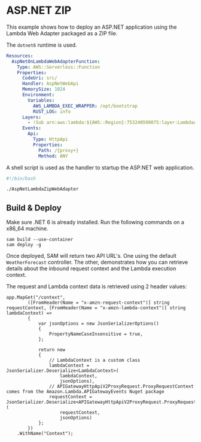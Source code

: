 # ASP.NET ZIP

This example shows how to deploy an ASP.NET application using the Lambda Web Adapter packaged as a ZIP file.

The `dotnet6` runtime is used.

```yaml
Resources:
  AspNetOnLambdaWebAdapterFunction:
    Type: AWS::Serverless::Function
    Properties:
      CodeUri: src/
      Handler: AspNetWebApi
      MemorySize: 1024
      Environment:
        Variables:
          AWS_LAMBDA_EXEC_WRAPPER: /opt/bootstrap
          RUST_LOG: info
      Layers:
        - !Sub arn:aws:lambda:${AWS::Region}:753240598075:layer:LambdaAdapterLayerX86:20
      Events:
        Api:
          Type: HttpApi
          Properties:
            Path: /{proxy+}
            Method: ANY
```

A shell script is used as the handler to startup the ASP.NET web application.

```run.sh
#!/bin/bash

./AspNetLambdaZipWebAdapter
```

## Build & Deploy

Make sure .NET 6 is already installed. Run the following commands on a x86_64 machine. 

```shell
sam build --use-container
sam deploy -g
```

Once deployed, SAM will return two API URL's. One using the default `WeatherForecast` controller. The other, demonstrates how you can retrieve details about the inbound request context and the Lambda execution context. 

The request and Lambda context data is retrieved using 2 header values:

```
app.MapGet("/context",
        ([FromHeader(Name = "x-amzn-request-context")] string requestContext, [FromHeader(Name = "x-amzn-lambda-context")] string lambdaContext) =>
        {
            var jsonOptions = new JsonSerializerOptions()
            {
                PropertyNameCaseInsensitive = true,
            };

            return new
            {
                // LambdaContext is a custom class
                lambdaContext = JsonSerializer.Deserialize<LambdaContext>(
                    lambdaContext,
                    jsonOptions),
                // APIGatewayHttpApiV2ProxyRequest.ProxyRequestContext comes from the Amazon.Lambda.APIGatewayEvents Nuget package
                requestContext = JsonSerializer.Deserialize<APIGatewayHttpApiV2ProxyRequest.ProxyRequestContext>(
                    requestContext,
                    jsonOptions)
            };
        })
    .WithName("Context");
```